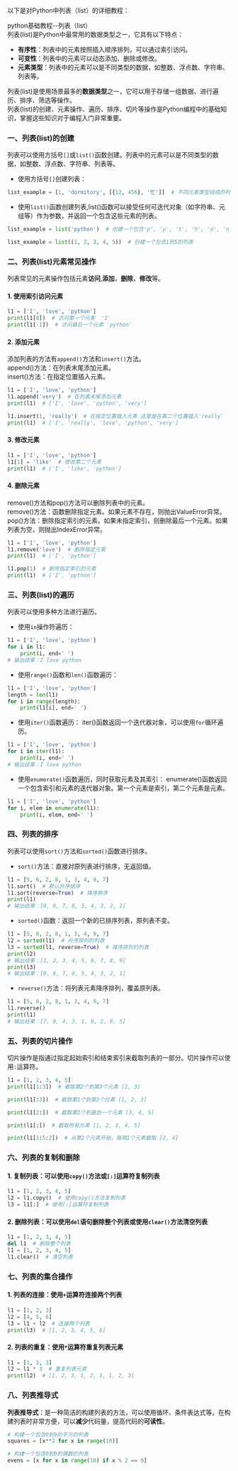 以下是对Python中列表（list）的详细教程：

python基础教程--列表（list）  
列表(list)是Python中最常用的数据类型之一，它具有以下特点：

* **有序性**：列表中的元素按照插入顺序排列，可以通过索引访问。
* **可变性**：列表中的元素可以动态添加、删除或修改。
* **元素类型**：列表中的元素可以是不同类型的数据，如整数、浮点数、字符串、列表等。

列表(list)是使用场景最多的**数据类型**之一，它可以用于存储一组数据、进行遍历、排序、筛选等操作。  
列表(list)的创建、元素操作、遍历、排序、切片等操作是Python编程中的基础知识，掌握这些知识对于编程入门非常重要。

### 一、列表(list)的创建

列表可以使用方括号`[]`或`list()`函数创建。列表中的元素可以是不同类型的数据，如整数、浮点数、字符串、列表等。

* 使用方括号`[]`创建列表：

```python
list_example = [1, 'dormitory', [{12, 456}, '忙']]  # 不同元素类型组成的列表
```

* 使用`list()`函数创建列表,list()函数可以接受任何可迭代对象（如字符串、元组等）作为参数，并返回一个包含这些元素的列表。

```python
list_example = list('python')  # 创建一个包含'p', 'y', 't', 'h', 'o', 'n'的列表

list_example = list((1, 2, 3, 4, 5))  # 创建一个包含1到5的列表

```

### 二、列表(list)元素常见操作

列表常见的元素操作包括元素**访问**,**添加**，**删除**，**修改**等。

#### 1. 使用索引访问元素

```python
l1 = ['I', 'love', 'python']
print(l1[0])  # 访问第一个元素  'I'
print(l1[-1])  # 访问最后一个元素 'python'

```

#### 2. 添加元素

添加列表的方法有`append()`方法和`insert()`方法。  
append()方法：在列表末尾添加元素。  
insert()方法：在指定位置插入元素。

```python
l1 = ['I', 'love', 'python']
l1.append('very')  # 在列表末尾添加元素
print(l1)  # ['I', 'love', 'python', 'very']

l1.insert(1, 'really')  # 在指定位置插入元素 这里是在第二个位置插入'really'
print(l1)  # ['I', 'really', 'love', 'python', 'very']
```

#### 3. 修改元素

```python
l1 = ['I', 'love', 'python']
l1[1] = 'like'  # 修改第二个元素
print(l1)  # ['I', 'like', 'python']
```

#### 4. 删除元素

remove()方法和pop()方法可以删除列表中的元素。  
remove()方法：函数删除指定元素。如果元素不存在，则抛出ValueError异常。  
pop()方法：删除指定索引的元素。如果未指定索引，则删除最后一个元素。如果列表为空，则抛出IndexError异常。

```python
l1 = ['I', 'love', 'python']
l1.remove('love')  # 删除指定元素
print(l1)  # ['I', 'python']

l1.pop(1)  # 删除指定索引的元素
print(l1)  # ['I', 'python']

```

### 三、列表(list)的遍历

列表可以使用多种方法进行遍历。

* 使用`in`操作符遍历：

```python
l1 = ['I', 'love', 'python']
for i in l1:
    print(i, end=' ')
# 输出结果：I love python
```

* 使用`range()`函数和`len()`函数遍历：

```python
l1 = ['I', 'love', 'python']
length = len(l1)
for i in range(length):
    print(l1[i], end=' ')
```

* 使用`iter()`函数遍历：
iter()函数返回一个迭代器对象，可以使用`for`循环遍历。

```python
l1 = ['I', 'love', 'python']
for i in iter(l1):
    print(i, end=' ')
# 输出结果：I love python
```

* 使用`enumerate()`函数遍历，同时获取元素及其索引：
enumerate()函数返回一个包含索引和元素的迭代器对象。第一个元素是索引，第二个元素是元素。

```python
l1 = ['I', 'love', 'python']
for i, elem in enumerate(l1):
    print(i, elem, end=' ')
```

### 四、列表的排序

列表可以使用`sort()`方法和`sorted()`函数进行排序。

* `sort()`方法：直接对原列表进行排序，无返回值。

```python
l1 = [5, 6, 2, 8, 1, 3, 4, 9, 7]
l1.sort()  # 默认升序排序
l1.sort(reverse=True)  # 降序排序
print(l1)
# 输出结果：[9, 8, 7, 6, 5, 4, 3, 2, 1]
```

* `sorted()`函数：返回一个新的已排序列表，原列表不变。

```python
l1 = [5, 6, 2, 8, 1, 3, 4, 9, 7]
l2 = sorted(l1)  # 升序排列的列表
l3 = sorted(l1, reverse=True)  # 降序排列的列表
print(l2)
# 输出结果：[1, 2, 3, 4, 5, 6, 7, 8, 9]
print(l3)
# 输出结果：[9, 8, 7, 6, 5, 4, 3, 2, 1]
```

* `reverse()`方法：将列表元素降序排列，覆盖原列表。

```python
l1 = [5, 6, 2, 8, 1, 3, 4, 9, 7]
l1.reverse()
print(l1)
# 输出结果：[7, 9, 4, 3, 1, 8, 2, 6, 5]
```

### 五、列表的切片操作

切片操作是指通过指定起始索引和结束索引来截取列表的一部分。切片操作可以使用`:`运算符。

```python
l1 = [1, 2, 3, 4, 5]
print(l1[1:3])  # 截取第2个到第3个元素 [2, 3]

print(l1[:3])  # 截取第1个到第3个元素 [1, 2, 3]

print(l1[2:])  # 截取第3个到最后一个元素 [3, 4, 5]

print(l1[:])  # 截取所有元素 [1, 2, 3, 4, 5]

print(l1[1:5:2])  # 从第2个元素开始，每隔1个元素截取 [2, 4]
```

### 六、列表的复制和删除

#### 1. 复制列表：可以使用`copy()`方法或`[:]`运算符复制列表

```python
l1 = [1, 2, 3, 4, 5]
l2 = l1.copy()  # 使用copy()方法复制列表
l3 = l1[:]  # 使用[:]运算符复制列表
```

#### 2.  删除列表：可以使用`del`语句删除整个列表或使用`clear()`方法清空列表

```python
l1 = [1, 2, 3, 4, 5]
del l1  # 删除整个列表
l1 = [1, 2, 3, 4, 5]
l1.clear()  # 清空列表
```

### 七、列表的集合操作

#### 1. 列表的连接：使用`+`运算符连接两个列表

```python
l1 = [1, 2, 3]
l2 = [4, 5, 6]
l3 = l1 + l2  # 连接两个列表
print(l3)  # [1, 2, 3, 4, 5, 6]
```

#### 2. 列表的重复：使用`*`运算符重复列表元素

```python
l1 = [1, 2, 3]
l2 = l1 * 3  # 重复列表元素
print(l2)  # [1, 2, 3, 1, 2, 3, 1, 2, 3]
```

### 八、列表推导式

**列表推导式**：是一种简洁的构建列表的方法，可以使用循环、条件表达式等。在构建列表时非常方便，可以**减少**代码量，提高代码的**可读性**。

```python
# 构建一个包含0到9的平方的列表
squares = [x**2 for x in range(10)]

# 构建一个包含0到9的偶数的列表
evens = [x for x in range(10) if x % 2 == 0]

```
